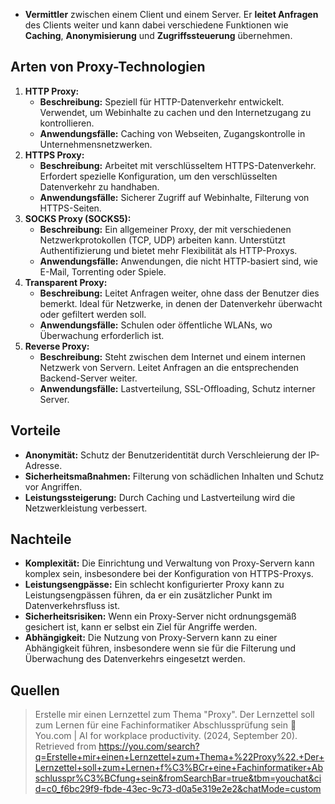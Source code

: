 - **Vermittler** zwischen einem Client und einem Server. Er **leitet Anfragen** des Clients weiter und kann dabei verschiedene Funktionen wie **Caching**, **Anonymisierung** und **Zugriffssteuerung** übernehmen.

## Arten von Proxy-Technologien
1. **HTTP Proxy:**
   - **Beschreibung:** Speziell für HTTP-Datenverkehr entwickelt. Verwendet, um Webinhalte zu cachen und den Internetzugang zu kontrollieren.
   - **Anwendungsfälle:** Caching von Webseiten, Zugangskontrolle in Unternehmensnetzwerken.
2. **HTTPS Proxy:**
   - **Beschreibung:** Arbeitet mit verschlüsseltem HTTPS-Datenverkehr. Erfordert spezielle Konfiguration, um den verschlüsselten Datenverkehr zu handhaben.
   - **Anwendungsfälle:** Sicherer Zugriff auf Webinhalte, Filterung von HTTPS-Seiten.
3. **SOCKS Proxy (SOCKS5):**
   - **Beschreibung:** Ein allgemeiner Proxy, der mit verschiedenen Netzwerkprotokollen (TCP, UDP) arbeiten kann. Unterstützt Authentifizierung und bietet mehr Flexibilität als HTTP-Proxys.
   - **Anwendungsfälle:** Anwendungen, die nicht HTTP-basiert sind, wie E-Mail, Torrenting oder Spiele.
4. **Transparent Proxy:**
   - **Beschreibung:** Leitet Anfragen weiter, ohne dass der Benutzer dies bemerkt. Ideal für Netzwerke, in denen der Datenverkehr überwacht oder gefiltert werden soll.
   - **Anwendungsfälle:** Schulen oder öffentliche WLANs, wo Überwachung erforderlich ist.
5. **Reverse Proxy:**
   - **Beschreibung:** Steht zwischen dem Internet und einem internen Netzwerk von Servern. Leitet Anfragen an die entsprechenden Backend-Server weiter.
   - **Anwendungsfälle:** Lastverteilung, SSL-Offloading, Schutz interner Server.

## Vorteile
- **Anonymität:** Schutz der Benutzeridentität durch Verschleierung der IP-Adresse.
- **Sicherheitsmaßnahmen:** Filterung von schädlichen Inhalten und Schutz vor Angriffen.
- **Leistungssteigerung:** Durch Caching und Lastverteilung wird die Netzwerkleistung verbessert.

## Nachteile

- **Komplexität:** Die Einrichtung und Verwaltung von Proxy-Servern kann komplex sein, insbesondere bei der Konfiguration von HTTPS-Proxys.
- **Leistungsengpässe:** Ein schlecht konfigurierter Proxy kann zu Leistungsengpässen führen, da er ein zusätzlicher Punkt im Datenverkehrsfluss ist.
- **Sicherheitsrisiken:** Wenn ein Proxy-Server nicht ordnungsgemäß gesichert ist, kann er selbst ein Ziel für Angriffe werden.
- **Abhängigkeit:** Die Nutzung von Proxy-Servern kann zu einer Abhängigkeit führen, insbesondere wenn sie für die Filterung und Überwachung des Datenverkehrs eingesetzt werden.
## Quellen

> Erstelle mir einen Lernzettel zum Thema "Proxy". Der Lernzettel soll zum Lernen für eine Fachinformatiker Abschlussprüfung sein 🔎 You.com | AI for workplace productivity. (2024, September 20). Retrieved from https://you.com/search?q=Erstelle+mir+einen+Lernzettel+zum+Thema+%22Proxy%22.+Der+Lernzettel+soll+zum+Lernen+f%C3%BCr+eine+Fachinformatiker+Abschlusspr%C3%BCfung+sein&fromSearchBar=true&tbm=youchat&cid=c0_f6bc29f9-fbde-43ec-9c73-d0a5e319e2e2&chatMode=custom